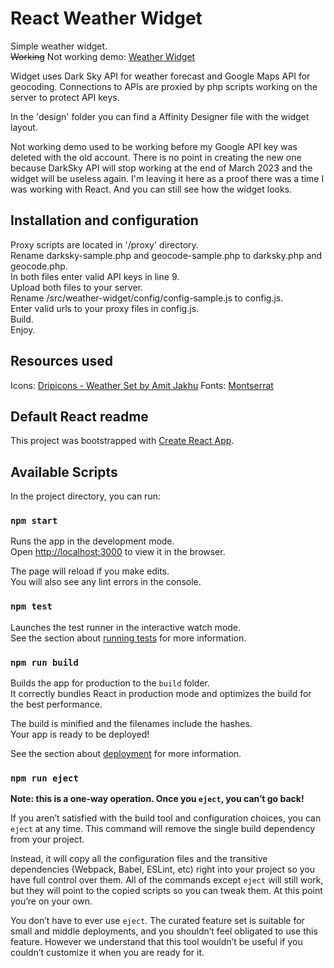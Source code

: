 # React Weather Widget

Simple weather widget.\
~~Working~~ Not working demo: [Weather Widget](http://nabi.pl/test/weather-widget/)

Widget uses Dark Sky API for weather forecast and Google Maps API for geocoding.
Connections to APIs are proxied by php scripts working on the server to protect API keys.

In the 'design' folder you can find a Affinity Designer file with the widget layout.

Not working demo used to be working before my Google API key was deleted with the old account. There is no point in creating the new one because DarkSky API will stop working at the end of March 2023 and the widget will be useless again. I'm leaving it here as a proof there was a time I was working with React. And you can still see how the widget looks.

## Installation and configuration

Proxy scripts are located in '/proxy' directory.\
Rename darksky-sample.php and geocode-sample.php to darksky.php and geocode.php.\
In both files enter valid API keys in line 9.\
Upload both files to your server.\
Rename /src/weather-widget/config/config-sample.js to config.js.\
Enter valid urls to your proxy files in config.js.\
Build.\
Enjoy.

## Resources used

Icons: [Dripicons - Weather Set by Amit Jakhu](https://github.com/amitjakhu/dripicons-weather)
Fonts: [Montserrat](https://fonts.google.com/specimen/Montserrat)

## Default React readme

This project was bootstrapped with [Create React App](https://github.com/facebook/create-react-app).

## Available Scripts

In the project directory, you can run:

### `npm start`

Runs the app in the development mode.\
Open [http://localhost:3000](http://localhost:3000) to view it in the browser.

The page will reload if you make edits.\
You will also see any lint errors in the console.

### `npm test`

Launches the test runner in the interactive watch mode.\
See the section about [running tests](https://facebook.github.io/create-react-app/docs/running-tests) for more information.

### `npm run build`

Builds the app for production to the `build` folder.\
It correctly bundles React in production mode and optimizes the build for the best performance.

The build is minified and the filenames include the hashes.\
Your app is ready to be deployed!

See the section about [deployment](https://facebook.github.io/create-react-app/docs/deployment) for more information.

### `npm run eject`

**Note: this is a one-way operation. Once you `eject`, you can’t go back!**

If you aren’t satisfied with the build tool and configuration choices, you can `eject` at any time. This command will remove the single build dependency from your project.

Instead, it will copy all the configuration files and the transitive dependencies (Webpack, Babel, ESLint, etc) right into your project so you have full control over them. All of the commands except `eject` will still work, but they will point to the copied scripts so you can tweak them. At this point you’re on your own.

You don’t have to ever use `eject`. The curated feature set is suitable for small and middle deployments, and you shouldn’t feel obligated to use this feature. However we understand that this tool wouldn’t be useful if you couldn’t customize it when you are ready for it.
